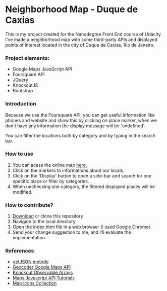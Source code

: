 # Neighborhood Map - Duque de Caxias

This is my project created for the Nanodegree Front End course of Udacity. I've made a neighborhood map with some third-party APIs and displayed points of interest located in the city of Duque de Caxias, Rio de Janeiro.

### Project elements:
- Google Maps JavaScript API
- Foursquare API
- JQuery
- KnockoutJS
- Bootstrap

### Introduction
Because we use the Foursquare API, you can get useful information like phones and website and show this by clicking on place marker, when we don't have any information the display message will be 'undefined'.

You can filter the locations both by category and by typing in the search bar.

### How to use
1. You can acess the online map [here.](http://alexmonteirov.github.io/frontend-nanodegree-neighborhood-map)
2. Click on the markers to informations about our locals.
3. Click on the 'Display' button to open a side-bar and search for one specific place or filter by categories.
4. When unchecking one category, the filtered displayed places will be modified.

### How to contribute?
1. [Download](https://github.com/alexmonteirov/frontend-nanodegree-neighborhood-map/archive/master.zip) or clone this repository
2. Navigate to the local directory
3. Open the index.html file in a web browser (I used Google Chrome)
4. Send your change suggestion to me, and I'll evaluate the implementation.

### References
- [getJSON metode](http://api.jquery.com/jquery.getjson/)
- [Geocoder Google Maps API](https://google-developers.appspot.com/maps/documentation/utils/geocoder/)
- [Knockout Observable Arrays](http://knockoutjs.com/documentation/observableArrays.html)
- [Maps Javascript API Tutorials](https://developers.google.com/maps/documentation/javascript/)
- [Map Icons Collection](https://mapicons.mapsmarker.com/)
